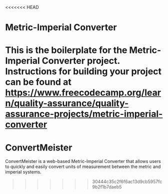 <<<<<<< HEAD
# Metric-Imperial Converter

This is the boilerplate for the Metric-Imperial Converter project. Instructions for building your project can be found at https://www.freecodecamp.org/learn/quality-assurance/quality-assurance-projects/metric-imperial-converter
=======
# ConvertMeister
ConvertMeister is a web-based Metric-Imperial Converter that allows users to quickly and easily convert units of measurement between the metric and imperial systems.
>>>>>>> 30444c35c2f6f6ac13d9cb5957fc9b2f1b7daeb5
